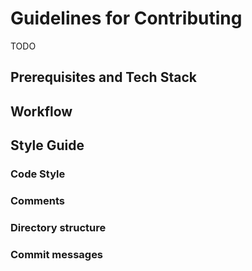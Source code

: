 # Guidelines for Contributing

TODO

## Prerequisites and Tech Stack

<!-- Basic HTML, CSS, JS, Git

Bootstrap, React

Gatsby, ... -->

## Workflow

## Style Guide

### Code Style

<!-- Prettier

Variable names -->

### Comments

### Directory structure

### Commit messages
